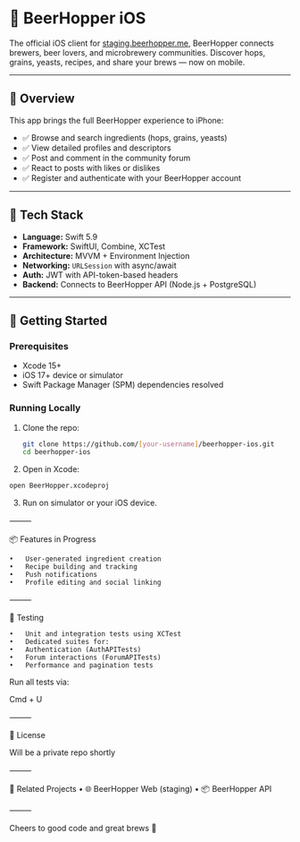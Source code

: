 # 🍺 BeerHopper iOS

The official iOS client for [staging.beerhopper.me](https://staging.beerhopper.me), BeerHopper connects brewers, beer lovers, and microbrewery communities. Discover hops, grains, yeasts, recipes, and share your brews — now on mobile.

---

## 📱 Overview

This app brings the full BeerHopper experience to iPhone:

- ✅ Browse and search ingredients (hops, grains, yeasts)
- ✅ View detailed profiles and descriptors
- ✅ Post and comment in the community forum
- ✅ React to posts with likes or dislikes
- ✅ Register and authenticate with your BeerHopper account

---

## 🧰 Tech Stack

- **Language:** Swift 5.9
- **Framework:** SwiftUI, Combine, XCTest
- **Architecture:** MVVM + Environment Injection
- **Networking:** `URLSession` with async/await
- **Auth:** JWT with API-token-based headers
- **Backend:** Connects to BeerHopper API (Node.js + PostgreSQL)

---

## 🚀 Getting Started

### Prerequisites

- Xcode 15+
- iOS 17+ device or simulator
- Swift Package Manager (SPM) dependencies resolved

### Running Locally

1. Clone the repo:

   ```bash
   git clone https://github.com/[your-username]/beerhopper-ios.git
   cd beerhopper-ios
   ```

2.	Open in Xcode:
 
  ```bash
  open BeerHopper.xcodeproj
  ```

3.	Run on simulator or your iOS device.

⸻

📦 Features in Progress

	•	User-generated ingredient creation
	•	Recipe building and tracking
	•	Push notifications
	•	Profile editing and social linking

⸻

🧪 Testing

	•	Unit and integration tests using XCTest
	•	Dedicated suites for:
	•	Authentication (AuthAPITests)
	•	Forum interactions (ForumAPITests)
	•	Performance and pagination tests

Run all tests via:

Cmd + U


⸻

📄 License

Will be a private repo shortly

⸻

🔗 Related Projects
	•	🌐 BeerHopper Web (staging)
	•	📦 BeerHopper API

⸻

Cheers to good code and great brews 🍻


